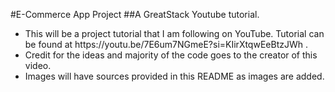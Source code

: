#E-Commerce App Project
##A GreatStack Youtube tutorial.
<ul>
<li>This will be a project tutorial that I am following on YouTube. Tutorial can be found at https://youtu.be/7E6um7NGmeE?si=KIirXtqwEeBtzJWh .</li>
<li>Credit for the ideas and majority of the code goes to the creator of this video.</li> 
<li>Images will have sources provided in this README as images are added.</li>